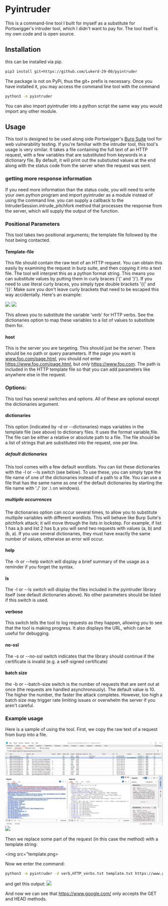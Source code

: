 # Pyintruder
This is a command-line tool I built for myself as a substitute for Portswigger's intruder tool, which I didn't want to pay for. The tool itself is my own code and is open source.

## Installation
this can be installed via pip. 
```bash
pip3 install git+https://github.com/Lukerd-29-00/pyintruder
```
The package is not on PyPi, thus the git+ prefix is necessary. Once you have installed it, you may access the command line tool with the command 
```bash
python3 -m pyintruder
```
You can also import pyintruder into a python script the same way you would import any other module.
## Usage
This tool is designed to be used along side Portswigger's <a href="https://portswigger.net/burp/communitydownload">Burp Suite</a> tool for web vulnerability testing. If you're familiar with the intruder tool, this tool's usage is very similar. It takes a file containing the full text of an HTTP request, with a few variables that are substituted from keywords in a dictionary file. By default, it will print out the substiuted values at the end along with the status code from the server when the request was sent.

### getting more response information
If you need more information than the status code, you will need to write your own python program and import pyintruder as a module instead of using the command line. you can supply a callback to the IntruderSession.intrude_pitchfork method that processes the response from the server, which will supply the output of the function.

### Positional Parameters
This tool takes two positional arguments; the template file followed by the host being contacted.

#### Template-file
This file should contain the raw text of an HTTP request. You can obtain this easily by examining the request in burp suite, and then copying it into a text file. The tool will interpret this as a python format string. This means you can substitute values by putting them in curly braces ('{' and '}'). If you need to use literal curly braces, you simply type double brackets '{{' and '}}'. Make sure you don't leave curly brackets that need to be escaped this way accidentally. Here's an example:

<img src="raw_request.png">

<img src="template.png">

This allows you to substitute the variable 'verb' for HTTP verbs. See the dictionaries option to map these variables to a list of values to substitute them for.

#### host
This is the server you are targeting. This should just be the <i>server</i>. There should be no path or query parameters. If the page you want is www.foo.com/page.html, you should <i>not</i> enter https://www.foo.com/page.html, but <i>only</i> https://www.foo.com. The path is included in the HTTP template file so that you can add parameters like anywhere else in the request.

### Options:
This tool has several switches and options. All of these are optional except the dictionaries argument.

#### dictionaries
This option (indicated by -d or --dictionaries) maps variables in the template file (see above) to dictionary files. It uses the format variable,file. The file can be either a relative or absolute path to a file. The file should be a list of strings that are substituted into the request, one per line. 

##### default dictionaries
This tool comes with a few default wordlists. You can list these dictionaries with the -l or --ls switch (see below). To use these, you can simply type the file name of one of the dictionaries instead of a path to a file. You can use a file that has the same name as one of the default dictionaries by starting the file name with './' (or .\\ on windows).

##### multipile occurrences
The dictionaries option can occur several times, to allow you to substitute multipile variables with different wordlists. This will behave like Burp Suite's pitchfork attack; it will move through the lists in lockstep. For example, if list 1 has a,b and list 2 has b,a you will send two requests with values (a, b) and (b, a). If you use several dictionaries, they must have exactly the same number of values, otherwise an error will occur.

#### help
The -h or --help switch will display a brief summary of the usage as a reminder if you forget the syntax.

#### ls
The -l or --ls switch will display the files included in the pyintruder library itself (see default dictionaries above). No other parameters should be listed if this switch is used.

#### verbose
This switch tells the tool to log requests as they happen, allowing you to see that the tool is making progress. It also displays the URL, which can be useful for debugging.

#### no-ssl
The -s or --no-ssl switch indicates that the library should continue if the certificate is invalid (e.g. a self-signed certificate)

#### batch size
the -b or --batch-size switch is the number of requests that are sent out at once (the requests are handled asynchronously). The default value is 10. The higher the number, the faster the attack completes. However, too high a batch size may trigger rate limiting issues or overwhelm the server if you aren't careful.

### Example usage
Here is a sample of using the tool. First, we copy the raw text of a request from burp into a file.

<img src="burp_request.png">
<img src="raw_request.png">

Then we replace some part of the request (in this case the method) with a template string:

<img src="template.png>

Now we enter the command:
```bash
python3 -m pyintruder -d verb,HTTP_verbs.txt template.txt https://www.google.com
```

and get this output:
<img src ="cli_output.png">

And now we can see that https://www.google.com/ only accepts the GET and HEAD methods.
